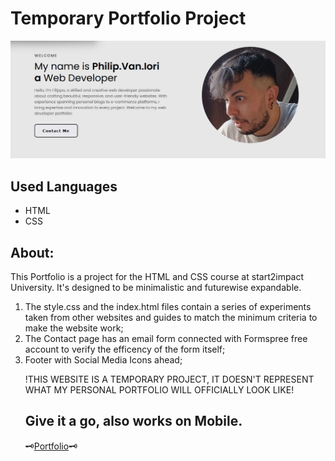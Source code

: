 #  Temporary Portfolio Project
<img alt="Screen" src="https://github.com/Girolamone/s2i-Portfolio/blob/main/assets/GitScreen.jpg">

## Used Languages
* HTML
* CSS

## About:
This Portfolio is a project for the HTML and CSS course at start2impact University. It's designed to be minimalistic and futurewise expandable.
<ol> 
<li>The style.css and the index.html files contain a series of experiments taken from other websites and guides to match the minimum criteria to make the website work;</li>
<li>The Contact page has an email form connected with Formspree free account to verify the efficency of the form itself;</li>
<li>Footer with Social Media Icons ahead;</li>


!THIS WEBSITE IS A TEMPORARY PROJECT, IT DOESN'T REPRESENT WHAT MY PERSONAL PORTFOLIO WILL OFFICIALLY LOOK LIKE!

## Give it a go, also works on Mobile.
🗝️<a href="https://plainandsimplecounter.netlify.app/">Portfolio</a>🗝️
